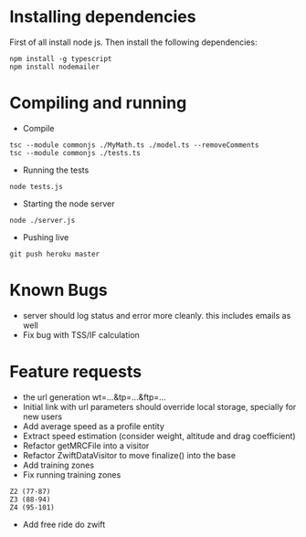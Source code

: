 # Installing dependencies

First of all install node js. Then install the following dependencies:


```
npm install -g typescript
npm install nodemailer
```

# Compiling and running

* Compile

```
tsc --module commonjs ./MyMath.ts ./model.ts --removeComments
tsc --module commonjs ./tests.ts
```

* Running the tests

```
node tests.js
```

* Starting the node server

```
node ./server.js
```

* Pushing live

```
git push heroku master
```

# Known Bugs
* server should log status and error more cleanly. this includes emails as well
* Fix bug with TSS/IF calculation

# Feature requests
* the url generation wt=...&tp=...&ftp=...
* Initial link with url parameters should override local storage, specially for new users
* Add average speed as a profile entity
* Extract speed estimation (consider weight, altitude and drag coefficient)
* Refactor getMRCFile into a visitor
* Refactor ZwiftDataVisitor to move finalize() into the base
* Add training zones
* Fix running training zones

```
Z2 (77-87)
Z3 (88-94)
Z4 (95-101)

```
* Add free ride do zwift
        <FreeRide Duration="600" FlatRoad="1"/>